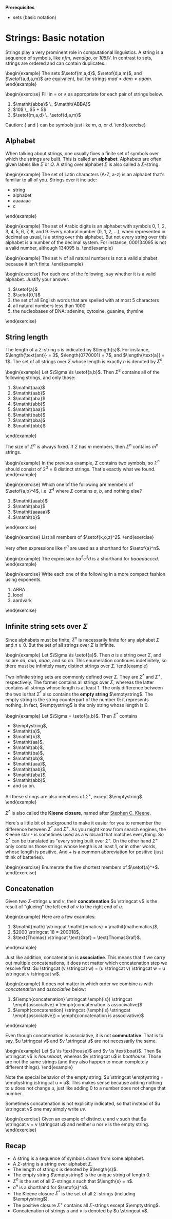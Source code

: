 **Prerequisites**

- sets (basic notation)

# Strings: Basic notation

Strings play a very prominent role in computational linguistics.
A string is a sequence of symbols, like $\mathit{nfm}$, *wendigo*, or *105§/*.
In contrast to sets, strings are ordered and can contain duplicates.

\begin{example}
The sets $\setof{m,a,d}$, $\setof{d,a,m}$, and $\setof{a,d,a,m}$  are equivalent, but for strings $\mathit{mad} \neq \mathit{dam} \neq \mathit{adam}$.
\end{example}

\begin{exercise}
Fill in $=$ or $\neq$ as appropriate for each pair of strings below.
<ol>
<li>$\mathit{abba}$ \_ $\mathit{ABBA}$</li>
<li>$10$ \_ $5 + 5$</li>
<li>$\setof{m,a,d} \_ \setof{d,a,m}$</li>
</ol>

Caution: $\{$ and $\}$ can be symbols just like $m$, $a$, or $d$.
\end{exercise}

## Alphabet

When talking about strings, one usually fixes a finite set of symbols over which the strings are built.
This is called an **alphabet**.
Alphabets are often given labels like $\Sigma$ or $\Omega$.
A string over alphabet $\Sigma$ is also called a $\Sigma$-string.

\begin{example}
The set of Latin characters (A-Z, a-z) is an alphabet that's familiar to all of you.
Strings over it include:

<ul>
<li>string</li>
<li>alphabet</li>
<li>aaaaaaa</li>
<li>c</li>
</ul>
\end{example}

\begin{example}
The set of Arabic digits is an alphabet with symbols 0, 1, 2, 3, 4, 5, 6, 7, 8, and 9.
Every natural number (0, 1, 2, ...), when represented in decimal as usual, is a string over this alphabet.
But not every string over this alphabet is a number of the decimal system.
For instance, 000134095 is not a valid number, although 134095 is.
\end{example}

\begin{example}
The set $\mathbb{N}$ of all natural numbers is not a valid alphabet because it isn't finite.
\end{example}

\begin{exercise}
For each one of the following, say whether it is a valid alphabet.
Justify your answer.

<ol>
<li>$\setof{a}$</li>
<li>$\setof{0,1}$</li>
<li>the set of all English words that are spelled with at most 5 characters</li>
<li>all natural numbers less than 1000</li>
<li>the nucleobases of DNA: adenine, cytosine, guanine, thymine</li> 
</ol>
\end{exercise}

## String length

The length of a $\Sigma$-string $s$ is indicated by $\length{s}$.
For instance,
$\length{\text{ant}} = 3$,
$\length{0770001} = 7$,
and $\length{\text{a}} = 1$.
The set of all strings over $\Sigma$ whose length is exactly $n$ is denoted by $\Sigma^n$.

\begin{example}
Let $\Sigma \is \setof{a,b}$.
Then $\Sigma^3$ contains all of the following strings, and only those:

<ol>
<li>$\mathit{aaa}$</li>
<li>$\mathit{aab}$</li>
<li>$\mathit{aba}$</li>
<li>$\mathit{abb}$</li>
<li>$\mathit{baa}$</li>
<li>$\mathit{bab}$</li>
<li>$\mathit{bba}$</li>
<li>$\mathit{bbb}$</li>
</ol>
\end{example}

The size of $\Sigma^n$ is always fixed.
If $\Sigma$ has $m$ members, then $\Sigma^n$ contains $m^n$ strings.

\begin{example}
In the previous example, $\Sigma$ contains two symbols, so $\Sigma^n$ should consist of $2^3 = 8$ distinct strings.
That's exactly what we found.
\end{example}

\begin{exercise}
Which one of the following are members of $\setof{a,b}^4$, i.e. $\Sigma^4$ where $\Sigma$ contains $a$, $b$, and nothing else?
<ol>
<li>$\mathit{aaab}$</li>
<li>$\mathit{aba}$</li>
<li>$\mathit{aaaaa}$</li>
<li>$\mathit{b}$</li>
</ol>
\end{exercise}

\begin{exercise}
List all members of $\setof{k,o,z}^2$.
\end{exercise}

Very often expressions like $a^n$ are used as a shorthand for $\setof{a}^n$.

\begin{example}
The expression $\mathit{b a^5 c^3 d}$ is a shorthand for $\mathit{baaaaacccd}$.
\end{example}

\begin{exercise}
Write each one of the following in a more compact fashion using exponents.

<ol>
<li>ABBA</li>
<li>loool</li>
<li>aardvark</li>
</ol>
\end{exercise}

## Infinite string sets over $\Sigma$

Since alphabets must be finite, $\Sigma^n$ is necessarily finite for any alphabet $\Sigma$ and $n \geq 0$.
But the set of all strings over $\Sigma$ is infinite.

\begin{example}
Let $\Sigma \is \setof{a}$.
Then $a$ is a string over $\Sigma$, and so are $\mathit{aa}$, $\mathit{aaa}$, $\mathit{aaaa}$, and so on.
This enumeration continues indefinitely, so there must be infinitely many distinct strings over $\Sigma$.
\end{example}

Two infinite string sets are commonly defined over $\Sigma$.
They are $\Sigma^*$ and $\Sigma^+$, respectively.
The former contains all strings over $\Sigma$, whereas the latter contains all strings whose length is at least $1$.
The only difference between the two is that $\Sigma^*$ also contains the **empty string** $\emptystring$.
The empty string is the string counterpart of the number 0: it represents nothing.
In fact, $\emptystring$ is the only string whose length is 0.

\begin{example}
Let $\Sigma = \setof{a,b}$.
Then $\Sigma^*$ contains

<ul>
<li>$\emptystring$,</li>
<li>$\mathit{a}$,</li>
<li>$\mathit{b}$,</li>
<li>$\mathit{aa}$,</li>
<li>$\mathit{ab}$,</li>
<li>$\mathit{ba}$,</li>
<li>$\mathit{bb}$,</li>
<li>$\mathit{aaa}$,</li>
<li>$\mathit{aab}$,</li>
<li>$\mathit{aba}$,</li>
<li>$\mathit{abb}$,</li>
<li>and so on.</li>
</ul>

All these strings are also members of $\Sigma^+$, except $\emptystring$.
\end{example}

$\Sigma^*$ is also called the **Kleene closure**, named after [Stephen C. Kleene](https://en.wikipedia.org/wiki/Stephen_Cole_Kleene).

Here's a little bit of background to make it easier for you to remember the difference between $\Sigma^*$ and $\Sigma^+$.
As you might know from search engines, the Kleene star `*` is sometimes used as a wildcard that matches everything.
So $\Sigma^*$ can be translated as "every string built over $\Sigma$".
On the other hand $\Sigma^+$ only contains those strings whose length is at least 1, or in other words, whose length is positive.
And $+$ is a common abbreviation for positive (just think of batteries).

\begin{exercise}
Enumerate the five shortest members of $\setof{a}^*$.
\end{exercise}

## Concatenation

Given two $\Sigma$-strings $u$ and $v$, their **concatenation** $u \stringcat v$ is the result of "glueing" the left end of $v$ to the right end of $u$.

\begin{example}
Here are a few examples:

<ol>
<li>$\mathit{math} \stringcat \mathit{ematics} = \mathit{mathematics}$,</li>
<li>$2000 \stringcat 18 = 200018$,</li>
<li>$\text{Thomas} \stringcat \text{Graf} = \text{ThomasGraf}$.</li>
</ol>
\end{example}

Just like addition, concatenation is **associative**.
This means that if we carry out multiple concatenations, it does not matter which concatenation step we resolve first: $u \stringcat (v \stringcat w) = (u \stringcat v) \stringcat w = u \stringcat v \stringcat w$.

\begin{example}
It does not matter in which order we combine <i>is</i> with <i>concatenation</i> and <i>associative</i> below:

<ol>
<li>$(\emph{concatenation} \stringcat \emph{is}) \stringcat \emph{associative} = \emph{concatenation is associvative}$</li>
<li>$\emph{concatenation} \stringcat (\emph{is} \stringcat \emph{associative}) = \emph{concatenation is associvative}$</li>
</ol>
\end{example}

Even though concatenation is associative, it is not **commutative**.
That is to say, $u \stringcat v$ and $v \stringcat u$ are not necessarily the same.

\begin{example}
Let $u \is \text{house}$ and $v \is \text{boat}$.
Then $u \stringcat v$ is <i>houseboat</i>, whereas $v \stringcat u$ is <i>boathouse</i>.
Those are not the same strings (and they also happen to mean completely different things).
\end{example}

Note the special behavior of the empty string: $u \stringcat \emptystring = \emptystring \stringcat u = u$. 
This makes sense because adding nothing to $u$ does not change $u$, just like adding 0 to a number does not change that number.

Sometimes concatenation is not explicitly indicated, so that instead of $u \stringcat v$ one may simply write $\mathit{uv}$.

\begin{exercise}
Given an example of distinct $u$ and $v$ such that $u \stringcat v = v \stringcat u$ and neither $u$ nor $v$ is the empty string.
\end{exercise}


## Recap

- A string is a sequence of symbols drawn from some alphabet.
- A $\Sigma$-string is a string over alphabet $\Sigma$.
- The length of string $s$ is denoted by $\length{s}$.
- The empty string $\emptystring$ is the unique string of length $0$.
- $\Sigma^n$ is the set of all $\Sigma$-strings $s$ such that $\length{s} = n$.
- $a^n$ is a shorthand for $\setof{a}^n$.
- The Kleene closure $\Sigma^*$ is the set of all $\Sigma$-strings (including $\emptystring$).
- The positive closure $\Sigma^+$ contains all $\Sigma$-strings except $\emptystring$.
- Concatenation of strings $u$ and $v$ is denoted by $u \stringcat v$.
